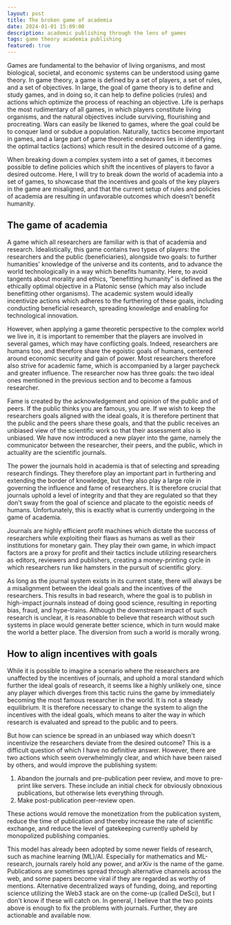 ```yaml
---
layout: post
title: The broken game of academia
date: 2024-01-01 15:09:00
description: academic publishing through the lens of games
tags: game theory academia publishing
featured: true
---
```


Games are fundamental to the behavior of living organisms, and most biological, societal, and economic systems can be understood using game theory. In game theory, a game is defined by a set of players, a set of rules, and a set of objectives. In large, the goal of game theory is to define and study games, and in doing so, it can help to define policies (rules) and actions which optimize the process of reaching an objective. Life is perhaps the most rudimentary of all games, in which players constitute living organisms, and the natural objectives include surviving, flourishing and procreating. Wars can easily be likened to games, where the goal could be to conquer land or subdue a population. Naturally, tactics become important in games, and a large part of game theoretic endeavors lies in identifying the optimal tactics (actions) which result in the desired outcome of a game. 

When breaking down a complex system into a set of games, it becomes possible to define policies which shift the incentives of players to favor a desired outcome. Here, I will try to break down the world of academia into a set of games, to showcase that the incentives and goals of the key players in the game are misaligned, and that the current setup of rules and policies of academia are resulting in unfavorable outcomes which doesn’t benefit humanity.

## The game of academia
A game which all researchers are familiar with is that of academia and research. Idealistically, this game contains two types of players: the researchers and the public (beneficiaries), alongside two goals: to further humanities' knowledge of the universe and its contents, and to advance the world technologically in a way which benefits humanity. Here, to avoid tangents about morality and ethics, “benefitting humanity” is defined as the ethically optimal objective in a Platonic sense (which may also include benefitting other organisms). The academic system would ideally incentivize actions which adheres to the furthering of these goals, including conducting beneficial research, spreading knowledge and enabling for technological innovation.

However, when applying a game theoretic perspective to the complex world we live in, it is important to remember that the players are involved in several games, which may have conflicting goals. Indeed, researchers are humans too, and therefore share the egoistic goals of humans, centered around economic security and gain of power. Most researchers therefore also strive for academic fame, which is accompanied by a larger paycheck and greater influence. The researcher now has three goals: the two ideal ones mentioned in the previous section and to become a famous researcher. 

Fame is created by the acknowledgement and opinion of the public and of peers. If the public thinks you are famous, you are. If we wish to keep the researchers goals aligned with the ideal goals, it is therefore pertinent that the public and the peers share these goals, and that the public receives an unbiased view of the scientific work so that their assessment also is unbiased. We have now introduced a new player into the game, namely the communicator between the researcher, their peers, and the public, which in actuality are the scientific journals.

The power the journals hold in academia is that of selecting and spreading research findings. They therefore play an important part in furthering and extending the border of knowledge, but they also play a large role in governing the influence and fame of researchers. It is therefore crucial that journals uphold a level of integrity and that they are regulated so that they don't sway from the goal of science and placate to the egoistic needs of humans. Unfortunately, this is exactly what is currently undergoing in the game of academia.

Journals are highly efficient profit machines which dictate the success of researchers while exploiting their flaws as humans as well as their institutions for monetary gain. They play their own game, in which impact factors are a proxy for profit and their tactics include utilizing researchers as editors, reviewers and publishers, creating a money-printing cycle in which researchers run like hamsters in the pursuit of scientific glory. 

As long as the journal system exists in its current state, there will always be a misalignment between the ideal goals and the incentives of the researchers. This results in bad research, where the goal is to publish in high-impact journals instead of doing good science, resulting in reporting bias, fraud, and hype-trains. Although the downstream impact of such research is unclear, it is reasonable to believe that research without such systems in place would generate better science, which in turn would make the world a better place. The diversion from such a world is morally wrong.

## How to align incentives with goals
While it is possible to imagine a scenario where the researchers are unaffected by the incentives of journals, and uphold a moral standard which further the ideal goals of research, it seems like a highly unlikely one, since any player which diverges from this tactic ruins the game by immediately becoming the most famous researcher in the world. It is not a steady equilibrium. It is therefore necessary to change the system to align the incentives with the ideal goals, which means to alter the way in which research is evaluated and spread to the public and to peers.

But how can science be spread in an unbiased way which doesn't incentivize the researchers deviate from the desired outcome? This is a difficult question of which I have no definitive answer. However, there are two actions which seem overwhelmingly clear, and which have been raised by others, and would improve the publishing system:

1. Abandon the journals and pre-publication peer review, and move to pre-print like servers. These include an initial check for obviously obnoxious publications, but otherwise lets everything through. 
2. Make post-publication peer-review open.

These actions would remove the monetization from the publication system, reduce the time of publication and thereby increase the rate of scientific exchange, and reduce the level of gatekeeping currently upheld by monopolized publishing companies.

This model has already been adopted by some newer fields of research, such as machine learning (ML)/AI. Especially for mathematics and ML-research, journals rarely hold any power, and arXiv is the name of the game. Publications are sometimes spread through alternative channels across the web, and some papers become viral if they are regarded as worthy of mentions. Alternative decentralized ways of funding, doing, and reporting science utilizing the Web3 stack are on the come-up (called DeSci), but I don't know if these will catch on. In general, I believe that the two points above is enough to fix the problems with journals. Further, they are actionable and available now. 


